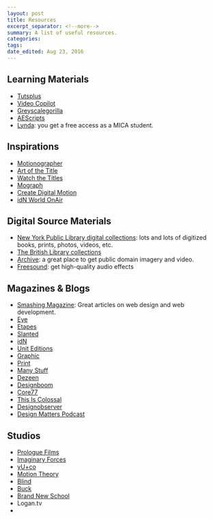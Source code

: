 ```yaml
---
layout: post
title: Resources
excerpt_separator: <!--more-->
summary: A list of useful resources.
categories:
tags:
date_edited: Aug 23, 2016
---
```



## Learning Materials
- [Tutsplus](http://cgi.tutsplus.com)
- [Video Copilot](http://videocopilot.net)
- [Greyscalegorilla](http://greyscalegorilla.com/)
- [AEScripts](http://aescripts.com)
- [Lynda](https://www.lynda.com): you get a free access as a MICA student.




## Inspirations
- [Motionographer](http://motionographer.com)
- [Art of the Title](http://www.artofthetitle.com)
- [Watch the Titles](http://www.watchthetitles.com)
- [Mograph](http://mograph.net)
- [Create Digital Motion](http://createdigitalmotion.com)
- [idN World OnAir](http://www.idnworld.com/onair/)




## Digital Source Materials
- [New York Public Library digital collections](http://digitalcollections.nypl.org/): lots and lots of digitized books, prints, photos, videos, etc.
- [The British Library collections](https://www.flickr.com/photos/britishlibrary/)
- [Archive](https://archive.org/): a great place to get public domain imagery and video.
- [Freesound](http://www.freesound.org/): get high-quality audio effects




## Magazines & Blogs
- [Smashing Magazine](http://smashingmagazine.com): Great articles on web design and web development.
- [Eye](http://www.eyemagazine.com/)
- [Etapes](http://etapes.com/)
- [Slanted](http://www.slanted.de/)
- [idN](http://idnworld.com/)
- [Unit Editions](https://uniteditions.com/)
- [Graphic](http://graphicmag.kr/)
- [Print](http://www.printmag.com/)
- [Many Stuff](http://www.manystuff.org/)
- [Dezeen](http://www.dezeen.com/)
- [Designboom](http://www.designboom.com/)
- [Core77](http://www.core77.com/)
- [This Is Colossal](http://www.thisiscolossal.com/)
- [Designobserver](http://designobserver.com/)
- [Design Matters Podcast](http://www.debbiemillman.com/designmatters/)




## Studios
- [Prologue Films](http://prologue.com)
- [Imaginary Forces](https://www.imaginaryforces.com)
- [yU+co](http://yuco.com)
- [Motion Theory](http://motiontheory.com)
- [Blind](http://www.blind.com)
- [Buck](http://buck.tv)
- [Brand New School](http://brandnewschool.com)
- Logan.tv
- 



